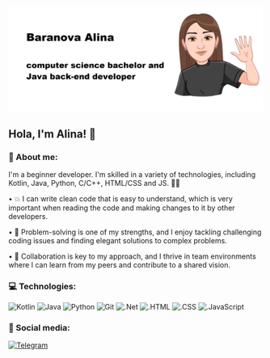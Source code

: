 ![Header](https://github.com/A1inka/a1inka/blob/main/assets/pic.png)

## Hola, I'm Alina! 👋

### 💬 About me:

I'm a beginner developer. I'm skilled in a variety of technologies, including Kotlin, Java, Python, C/C++, HTML/CSS and JS. 💁‍♀️

• 💥 I can write clean code that is easy to understand, which is very important when reading the code and making changes to it by other developers.

• 🤔 Problem-solving is one of my strengths, and I enjoy tackling challenging coding issues and finding elegant solutions to complex problems.

• 🌟 Collaboration is key to my approach, and I thrive in team environments where I can learn from my peers and contribute to a shared vision.


### 💻 Technologies:
![Kotlin](https://img.shields.io/badge/-Kotlin-black?style=for-the-badge&logo=Kotlin&logoColor)
![Java](https://img.shields.io/badge/-Java-black?style=for-the-badge&logo=Java&logoColor)
![Python](https://img.shields.io/badge/-Python-black?style=for-the-badge&logo=Python&logoColor)
![Git](https://img.shields.io/badge/-Git-black?style=for-the-badge&logo=Git&logoColor)
![.Net](https://img.shields.io/badge/-Framework-black?style=for-the-badge&logo=.net&logoColor)
![.HTML](https://img.shields.io/badge/-HTML-black?style=for-the-badge&logo=.HTML&logoColor)
![.CSS](https://img.shields.io/badge/-CSS-black?style=for-the-badge&logo=.CSS&logoColor)
![.JavaScript](https://img.shields.io/badge/-JavaScript-black?style=for-the-badge&logo=.JavaScript&logoColor)

### 🤝 Social media:
[![Telegram](https://img.shields.io/badge/-Telegram-black?style=for-the-badge&logo=telegram&logoColor)](https://t.me/mmmalinam)

